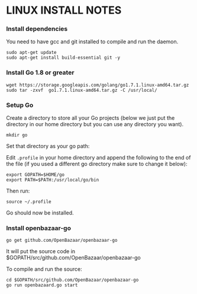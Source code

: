 LINUX INSTALL NOTES
====================

### Install dependencies

You need to have gcc and git installed to compile and run the daemon.
```
sudo apt-get update
sudo apt-get install build-essential git -y
```

### Install Go 1.8 or greater
```
wget https://storage.googleapis.com/golang/go1.7.1.linux-amd64.tar.gz
sudo tar -zxvf  go1.7.1.linux-amd64.tar.gz -C /usr/local/
```

### Setup Go

Create a directory to store all your Go projects (below we just put the directory in our home directory but you can use any directory you want).

```
mkdir go
```

Set that directory as your go path:

Edit `.profile` in your home directory and append the following to the end of the file (if you used a different go directory make sure to change it below):
```
export GOPATH=$HOME/go
export PATH=$PATH:/usr/local/go/bin
```

Then run:
```
source ~/.profile
```

Go should now be installed.

### Install openbazaar-go

```
go get github.com/OpenBazaar/openbazaar-go
```

It will put the source code in $GOPATH/src/github.com/OpenBazaar/openbazaar-go

To compile and run the source:
```
cd $GOPATH/src/github.com/OpenBazaar/openbazaar-go
go run openbazaard.go start
```
